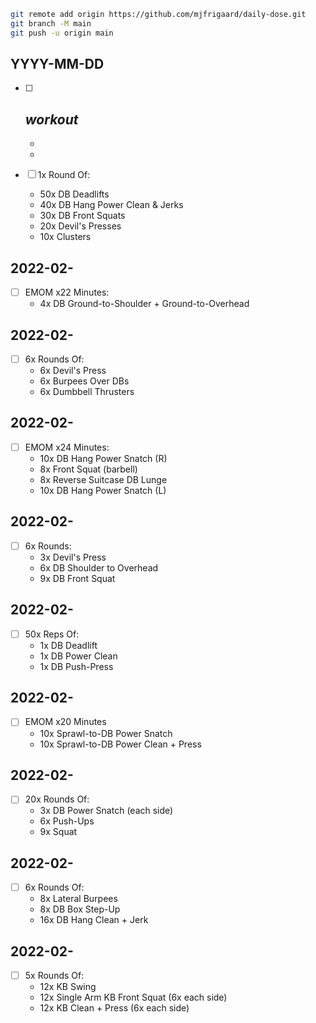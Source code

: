 
```bash
git remote add origin https://github.com/mjfrigaard/daily-dose.git
git branch -M main
git push -u origin main
```

## YYYY-MM-DD

- [ ] *workout*
  -
  -
  -

- [ ] 1x Round Of:
  - 50x DB Deadlifts
  - 40x DB Hang Power Clean & Jerks
  - 30x DB Front Squats
  - 20x Devil's Presses
  - 10x Clusters

## 2022-02-

- [ ] EMOM x22 Minutes:
  - 4x DB Ground-to-Shoulder + Ground-to-Overhead

## 2022-02-

- [ ] 6x Rounds Of:
  - 6x Devil's Press
  - 6x Burpees Over DBs
  - 6x Dumbbell Thrusters

## 2022-02-

- [ ] EMOM x24 Minutes:
  - 10x DB Hang Power Snatch (R)
  - 8x Front Squat (barbell)
  - 8x Reverse Suitcase DB Lunge
  - 10x DB Hang Power Snatch (L)

## 2022-02-

- [ ] 6x Rounds:
  - 3x Devil's Press
  - 6x DB Shoulder to Overhead
  - 9x DB Front Squat

## 2022-02-

- [ ] 50x Reps Of:
  - 1x DB Deadlift
  - 1x DB Power Clean
  - 1x DB Push-Press

## 2022-02-

- [ ] EMOM x20 Minutes
  - 10x Sprawl-to-DB Power Snatch
  - 10x Sprawl-to-DB Power Clean + Press

## 2022-02-

- [ ] 20x Rounds Of:
  - 3x DB Power Snatch (each side)
  - 6x Push-Ups
  - 9x Squat

## 2022-02-

- [ ] 6x Rounds Of:
  - 8x Lateral Burpees
  - 8x DB Box Step-Up
  - 16x DB Hang Clean + Jerk

## 2022-02-

- [ ] 5x Rounds Of:
  - 12x KB Swing
  - 12x Single Arm KB Front Squat (6x each side)
  - 12x KB Clean + Press (6x each side)